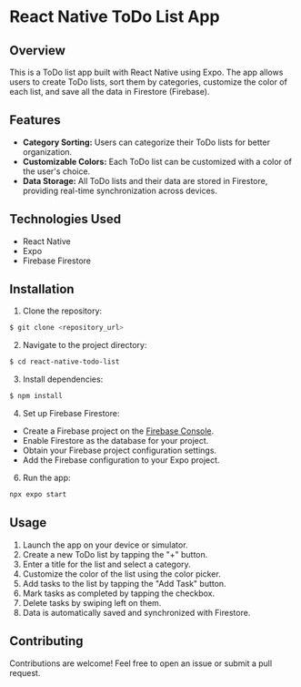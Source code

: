 # React Native ToDo List App

## Overview
This is a ToDo list app built with React Native using Expo. The app allows users to create ToDo lists, sort them by categories, customize the color of each list, and save all the data in Firestore (Firebase).

## Features
- **Category Sorting:** Users can categorize their ToDo lists for better organization.
- **Customizable Colors:** Each ToDo list can be customized with a color of the user's choice.
- **Data Storage:** All ToDo lists and their data are stored in Firestore, providing real-time synchronization across devices.

## Technologies Used
- React Native
- Expo
- Firebase Firestore

## Installation
1. Clone the repository:
```bash
$ git clone <repository_url>
```
2. Navigate to the project directory:

```bash
$ cd react-native-todo-list
```
3. Install dependencies:
```bash
$ npm install
```

4. Set up Firebase Firestore:
- Create a Firebase project on the [Firebase Console](https://console.firebase.google.com/).
- Enable Firestore as the database for your project.
- Obtain your Firebase project configuration settings.
- Add the Firebase configuration to your Expo project.

6. Run the app:
```bash
npx expo start
```
## Usage
1. Launch the app on your device or simulator.
2. Create a new ToDo list by tapping the "+" button.
3. Enter a title for the list and select a category.
4. Customize the color of the list using the color picker.
5. Add tasks to the list by tapping the "Add Task" button.
6. Mark tasks as completed by tapping the checkbox.
7. Delete tasks by swiping left on them.
8. Data is automatically saved and synchronized with Firestore.

## Contributing
Contributions are welcome! Feel free to open an issue or submit a pull request.

